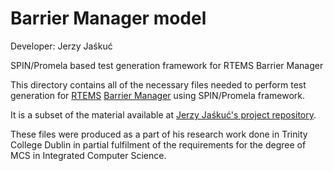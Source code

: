 # Barrier Manager model

Developer: Jerzy Jaśkuć

SPIN/Promela based test generation framework for RTEMS Barrier Manager

This directory contains all of the necessary files needed to perform test generation for [RTEMS](https://www.rtems.org/ "RTEMS Homepage") [Barrier Manager](https://docs.rtems.org/branches/master/c-user/barrier/background.html "Barrier Manager") using SPIN/Promela framework.

It is a subset of the material available at [Jerzy Jaśkuć's project repository](https://github.com/EZCodes/SPIN-PromelaRTEMSTestGen).

These files were produced as a part of his research work done in Trinity College Dublin in partial fulfilment of the requirements for the degree of MCS in Integrated Computer Science.
